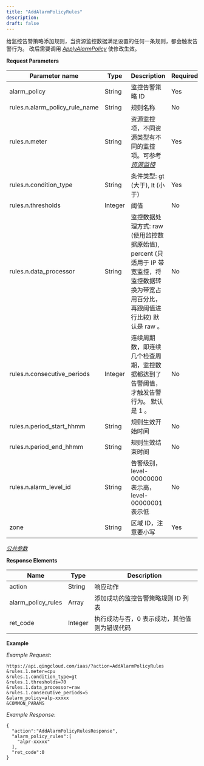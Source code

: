 ```yaml
---
title: "AddAlarmPolicyRules"
description: 
draft: false
---
```


给监控告警策略添加规则，当资源监控数据满足设置的任何一条规则，都会触发告警行为。 改后需要调用 [_ApplyAlarmPolicy_](../apply_alarm_policy) 使修改生效。

**Request Parameters**

| Parameter name | Type | Description | Required |
| --- | --- | --- | --- |
| alarm_policy | String | 监控告警策略 ID | Yes |
| rules.n.alarm_policy_rule_name | String | 规则名称 | No |
| rules.n.meter | String | 资源监控项，不同资源类型有不同的监控项。可参考 [_资源监控_](../../monitor/) | Yes |
| rules.n.condition_type | String | 条件类型: gt (大于), lt (小于) | Yes |
| rules.n.thresholds | Integer | 阈值 | No |
| rules.n.data_processor | String | 监控数据处理方式: raw (使用监控数据原始值), percent (只适用于 IP 带宽监控，将监控数据转换为带宽占用百分比，再跟阈值进行比较) 默认是 raw 。 | No |
| rules.n.consecutive_periods | Integer | 连续周期数，即连续几个检查周期，监控数据都达到了告警阈值，才触发告警行为。 默认是 1 。 | No |
| rules.n.period_start_hhmm | String | 规则生效开始时间 | No |
| rules.n.period_end_hhmm | String | 规则生效结束时间 | No |
| rules.n.alarm_level_id | String | 告警级别，level-00000000 表示高，level-00000001表示低 | No |
| zone | String | 区域 ID，注意要小写 | Yes |

[_公共参数_](../../../parameters/)

**Response Elements**

| Name | Type | Description |
| --- | --- | --- |
| action | String | 响应动作 |
| alarm_policy_rules | Array | 添加成功的监控告警策略规则 ID 列表 |
| ret_code | Integer | 执行成功与否，0 表示成功，其他值则为错误代码 |

**Example**

_Example Request_:

```
https://api.qingcloud.com/iaas/?action=AddAlarmPolicyRules
&rules.1.meter=cpu
&rules.1.condition_type=gt
&rules.1.thresholds=70
&rules.1.data_processor=raw
&rules.1.consecutive_periods=5
&alarm_policy=alp-xxxxx
&COMMON_PARAMS
```

_Example Response_:

```
{
  "action":"AddAlarmPolicyRulesResponse",
  "alarm_policy_rules":[
    "alpr-xxxxx"
  ],
  "ret_code":0
}
```
